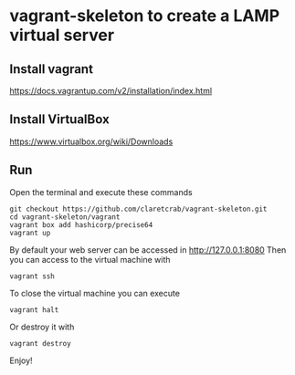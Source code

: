 # vagrant-skeleton to create a LAMP virtual server

## Install vagrant
https://docs.vagrantup.com/v2/installation/index.html

## Install VirtualBox
https://www.virtualbox.org/wiki/Downloads

## Run
Open the terminal and execute these commands
```
git checkout https://github.com/claretcrab/vagrant-skeleton.git
cd vagrant-skeleton/vagrant
vagrant box add hashicorp/precise64
vagrant up
```
By default your web server can be accessed in http://127.0.0.1:8080
Then you can access to the virtual machine with
```
vagrant ssh
```
To close the virtual machine you can execute
```
vagrant halt
```
Or destroy it with
```
vagrant destroy
```
Enjoy!
